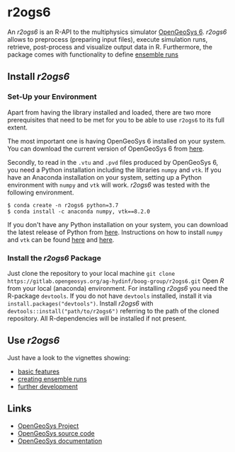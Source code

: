 # r2ogs6

An *r2ogs6* is an R-API to the multiphysics simulator [OpenGeoSys 6](https://gitlab.opengeosys.org/ogs/ogs).
*r2ogs6* allows to preprocess (preparing input files), execute simulation runs, retrieve, post-process and visualize output data in R.
Furthermore, the package comes with functionality to define [ensemble runs](vignettes/ensemble_workflow_vignette.Rmd)

## Install *r2ogs6*

### Set-Up your Environment

Apart from having the library installed and loaded, there are two more prerequisites that need to be met for you to be able to use `r2ogs6` to its full extent.

The most important one is having OpenGeoSys 6 installed on your system. You can download the current version of OpenGeoSys 6 from [here](https://www.opengeosys.org/releases/). 

Secondly, to read in the `.vtu` and `.pvd` files produced by OpenGeoSys 6, you need a Python installation including the libraries `numpy` and `vtk`. If you have an Anaconda installation on your system, setting up a Python environment with `numpy` and `vtk` will work. *r2ogs6* was tested with the following environment.

```
$ conda create -n r2ogs6 python=3.7
$ conda install -c anaconda numpy, vtk==8.2.0
```

If you don't have any Python installation on your system, you can download the latest release of Python from [here](https://www.python.org/downloads/). Instructions on how to install `numpy` and `vtk` can be found [here](https://numpy.org/install/) and  [here](https://pypi.org/project/vtk/).


### Install the *r2ogs6* Package

Just clone the repository to your local machine `git clone https://gitlab.opengeosys.org/ag-hydinf/boog-group/r2ogs6.git`
Open *R* from your local (anaconda) environment.
For installing *r2ogs6* you need the R-package `devtools`.
If you do not have `devtools` installed, install it via `install.packages("devtools")`.
Install *r2ogs6* with `devtools::install("path/to/r2ogs6")` referring to the path of the cloned repository.
All R-dependencies will be installed if not present.

## Use *r2ogs6*

Just have a look to the vignettes showing:

* [basic features](vignettes/user_workflow_vignette.Rmd) 
* [creating ensemble runs](vignettes/ensemble_workflow_vignette.Rmd)
* [further development](vignettes/dev_workflow_vignette.Rmd)

## Links

* [OpenGeoSys Project](https://www.opengeosys.org/)
* [OpenGeoSys source code](https://gitlab.opengeosys.org/ogs/ogs)
* [OpenGeoSys documentation](https://www.opengeosys.org/docs/)